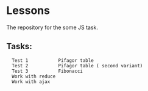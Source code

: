 # Lessons
The repository for the 	some JS task.

Tasks: 
------------ 


      Test 1           Pifagor table
      Test 2           Pifagor table ( second variant)
      Test 3           Fibonacci   
      Work with reduce
      Work with ajax
